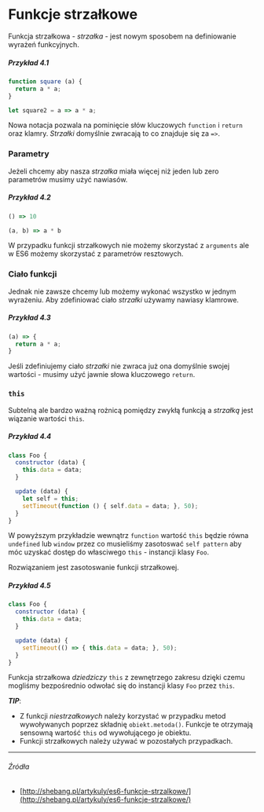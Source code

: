 # Funkcje strzałkowe

Funkcja strzałkowa - _strzałka_ - jest nowym sposobem na definiowanie wyrażeń funkcyjnych.

##### Przykład 4.1

```js
function square (a) {
  return a * a;
}

let square2 = a => a * a;
```

Nowa notacja pozwala na pominięcie słów kluczowych `function` i `return` oraz klamry. _Strzałki_ domyślnie zwracają to co znajduje się za `=>`.

### Parametry

Jeżeli chcemy aby nasza _strzałka_ miała więcej niż jeden lub zero parametrów musimy użyć nawiasów.

##### Przykład 4.2

```js
() => 10

(a, b) => a * b
```

W przypadku funkcji strzałkowych nie możemy skorzystać z `arguments` ale w ES6 możemy skorzystać z parametrów resztowych.

### Ciało funkcji

Jednak nie zawsze chcemy lub możemy wykonać wszystko w jednym wyrażeniu. Aby zdefiniować ciało _strzałki_ używamy nawiasy klamrowe.

##### Przykład 4.3

```js
(a) => {
  return a * a;
}
```

Jeśli zdefiniujemy ciało _strzałki_ nie zwraca już ona domyślnie swojej wartości - musimy użyć jawnie słowa kluczowego `return`.

### `this`

Subtelną ale bardzo ważną rożnicą pomiędzy zwykłą funkcją a _strzałką_ jest wiązanie wartości `this`.

##### Przykład 4.4

```js
class Foo {
  constructor (data) {
    this.data = data;
  }

  update (data) {
    let self = this;
    setTimeout(function () { self.data = data; }, 50);
  }
}
```

W powyższym przykładzie wewnątrz `function` wartość `this` będzie równa `undefined` lub `window` przez co musieliśmy zasotoswać `self pattern` aby móc uzyskać dostęp do własciwego `this` - instancji klasy `Foo`.

Rozwiązaniem jest zasotoswanie funkcji strzałkowej.

##### Przykład 4.5

```js
class Foo {
  constructor (data) {
    this.data = data;
  }

  update (data) {
    setTimeout(() => { this.data = data; }, 50);
  }
}
```

Funkcja strzałkowa _dziedziczy_ `this` z zewnętrzego zakresu dzięki czemu mogliśmy bezpośrednio odwołać się do instancji klasy `Foo` przez `this`.

**_TIP_**:

* Z funkcji _niestrzałkowych_ należy korzystać w przypadku metod wywoływanych poprzez składnię `obiekt.metoda()`. Funkcje te otrzymają sensowną wartość `this` od wywołującego je obiektu.
* Funkcji strzałkowych należy używać w pozostałych przypadkach.

---

###### Źródła

* [http://shebang.pl/artykuly/es6-funkcje-strzalkowe/](http://shebang.pl/artykuly/es6-funkcje-strzalkowe/)




